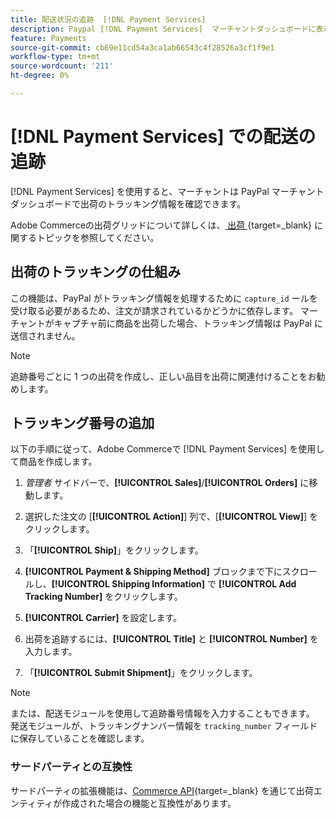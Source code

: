 ```yaml
---
title: 配送状況の追跡  [!DNL Payment Services]
description: Paypal [!DNL Payment Services]  マーチャントダッシュボードに表示される出荷およびトラッキング情報をカスタマイズします。
feature: Payments
source-git-commit: cb69e11cd54a3ca1ab66543c4f28526a3cf1f9e1
workflow-type: tm+mt
source-wordcount: '211'
ht-degree: 0%

---
```


# [!DNL Payment Services] での配送の追跡

[!DNL Payment Services] を使用すると、マーチャントは PayPal マーチャントダッシュボードで出荷のトラッキング情報を確認できます。

Adobe Commerceの出荷グリッドについて詳しくは、[ 出荷 ](https://experienceleague.adobe.com/ja/docs/commerce-admin/stores-sales/order-management/shipments){target=_blank} に関するトピックを参照してください。

## 出荷のトラッキングの仕組み

この機能は、PayPal がトラッキング情報を処理するために `capture_id` ールを受け取る必要があるため、注文が請求されているかどうかに依存します。 マーチャントがキャプチャ前に商品を出荷した場合、トラッキング情報は PayPal に送信されません。

>[!NOTE]
>
> 追跡番号ごとに 1 つの出荷を作成し、正しい品目を出荷に関連付けることをお勧めします。

## トラッキング番号の追加

以下の手順に従って、Adobe Commerceで [!DNL Payment Services] を使用して商品を作成します。

1. _管理者_ サイドバーで、**[!UICONTROL Sales]**/**[!UICONTROL Orders]** に移動します。

1. 選択した注文の [**[!UICONTROL Action]**] 列で、[**[!UICONTROL View]**] をクリックします。

1. 「**[!UICONTROL Ship]**」をクリックします。

1. **[!UICONTROL Payment & Shipping Method]** ブロックまで下にスクロールし、**[!UICONTROL Shipping Information]** で **[!UICONTROL Add Tracking Number]** をクリックします。

1. **[!UICONTROL Carrier]** を設定します。

1. 出荷を追跡するには、**[!UICONTROL Title]** と **[!UICONTROL Number]** を入力します。

1. 「**[!UICONTROL Submit Shipment]**」をクリックします。

>[!NOTE]
>
> または、配送モジュールを使用して追跡番号情報を入力することもできます。 発送モジュールが、トラッキングナンバー情報を `tracking_number` フィールドに保存していることを確認します。

### サードパーティとの互換性

サードパーティの拡張機能は、[Commerce API](https://developer.adobe.com/commerce/webapi/rest/attributes/#ShipmentRepositoryInterface){target=_blank} を通じて出荷エンティティが作成された場合の機能と互換性があります。
